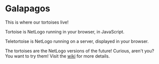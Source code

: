 # Galapagos

This is where our tortoises live!

Tortoise is NetLogo running in your browser, in JavaScript.

Teletortoise is NetLogo running on a server, displayed in your browser.

The tortoises are the NetLogo versions of the future!  Curious, aren't you?  You want to try them!  Visit the [wiki](https://github.com/NetLogo/Galapagos/wiki) for more details.
